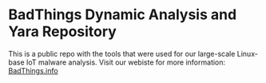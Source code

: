 # BadThings Dynamic Analysis and Yara Repository
This is a public repo with the tools that were used for our large-scale Linux-base IoT malware analysis.
Visit our webiste for more information: [BadThings.info](https://badthings.info)
